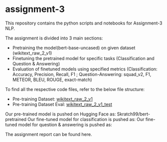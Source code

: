 # assignment-3
This repository contains the python scripts and notebooks for Assignment-3 NLP.

The assignment is divided into 3 main sections:
- Pretraining the model(bert-base-uncased) on given dataset (wikitext_raw_2_v1)
- Finetuning the pretrained model for specific tasks (Classification and Question & Answering)
- Evaluation of finetuned models using specified metrics (Classification: Accuracy, Precision, Recall, F1 ; Question-Answering: squad_v2, F1, METEOR, BLEU, ROUGE, exact-match)

To find all the respective code files, refer to the below file structure:

- Pre-training Dataset: [wikitext_raw_2_v1](wikitext_raw_2_v1.txt)
- Pre-training Dataset Eval: [wikitext_raw_2_v1_test](wikitext_raw_2_v1_test.txt)


Our pre-trained model is pushed on Hugging Face as: Skratch99/bert-pretrained
Our fine-tuned model for classification is pushed as: 
Our fine-tuned model for question & answering is pushed as: 

The assignment report can be found here.
